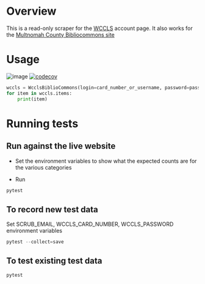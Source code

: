 # Overview

This is a read-only scraper for the [WCCLS](https://wccls.bibliocommons.com) account page. It also works for the [Multnomah County Bibliocommons site](https://multcolib.bibliocommons.com)

# Usage

![image](https://github.com/rkhwaja/wccls/workflows/ci/badge.svg) [![codecov](https://codecov.io/gh/rkhwaja/wccls/branch/master/graph/badge.svg)](https://codecov.io/gh/rkhwaja/wccls)

``` python
wccls = WcclsBiblioCommons(login=card_number_or_username, password=password)
for item in wccls.items:
    print(item)
```

# Running tests

## Run against the live website

- Set the environment variables to show what the expected counts are for the various categories

- Run
```bash
pytest
```

## To record new test data
Set SCRUB_EMAIL, WCCLS_CARD_NUMBER, WCCLS_PASSWORD environment variables
``` python
pytest --collect=save
```

## To test existing test data
``` python
pytest
```
